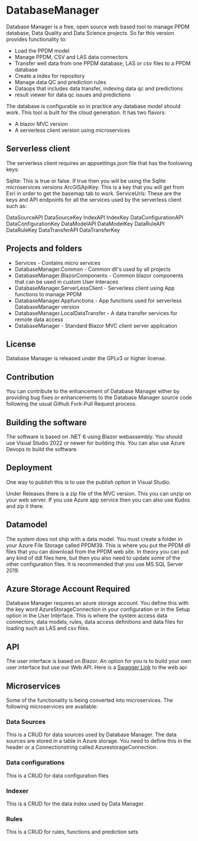 # DatabaseManager

Database Manager is a free, open source web based tool to manage 
PPDM database, Data Quality and Data Science projects. So far this version provides functionality to:
* Load the PPDM model
* Manage PPDM, CSV and LAS data connectors
* Transfer well data from one PPDM database, LAS or csv files to a PPDM database 
* Create a index for repository
* Manage data QC and prediction rules
* Dataops that includes data transfer, indexing data qc and predictions
* result viewer for data qc issues and predictions

The database is configurable so in practice any database model should work.
This tool is built for the cloud generation. It has two flavors:
* A blazor MVC version
* A serverless client version using microservices

## Serverless client
The serverless client requires an appsettings.json file that has the foolowing keys:

Sqlite: This is true or false. If true then you will be using the Sqlite microservices versions
ArcGISApiKey: This is a key that you will get from Esri in order to get the basemap tab to work.
ServiceUrls: These are the keys and API endpoints for all the services used by the serverless client such as:

DataSourceAPI
DataSourceKey
IndexAPI
IndexKey
DataConfigurationAPI
DataConfigurationKey
DataModelAPI
DataModelKey
DataRuleAPI
DataRuleKey
DataTransferAPI
DataTransferKey

## Projects and folders
* Services - Contains micro services
* DatabaseManager.Common - Common dll's used by all projects 
* DatabaseManager.BlazorComponents - Common blazor components that can be used in custom User Interaces
* DatabaseManager.ServerLessClient - Serverless client using App functions to manage PPDM
* DatabaseManager.Appfunctions - App functions used for serverless DatabaseManager version
* DatabaseManager.LocalDataTransfer - A data transfer services for remote data access
* DatabaseManager - Standard Blazor MVC client server application

## License 
Database Manager is released under the GPLv3 or higher license.

## Contribution 
You can contribute to the enhancement of Database Manager either by providing 
bug fixes or enhancements to the Database Manager source code following the 
usual Github Fork-Pull Request process.

## Building the software
The software is based on .NET 6 using Blazor webassembly. You should use
Visual Studio 2022 or newer for building this. You can also use Azure Devops to build the software.

## Deployment
One way to publish this is to use the publish option in Visual Studio.

Under Releases there is a zip file of the MVC version. This you can unzip on your web server. If you use Azure app service then you can also use Kudos and zip it there.

## Datamodel
The system does not ship with a data model. You must create a folder in your Azure File Storage called PPDM39. This is where you put the PPDM dll files that
you can download from the PPDM web site. In theory you can put any kind of ddl files here, but then you also need to update some of the other configuration
files. It is recommended that you use MS SQL Server 2019.

## Azure Storage Account Required
Database Manager requires an azure storage account. You define this with the key word AzureStorageConnection in your configuration or in the Setup option in the User Interface. This is where the system access data connectors, data models, rules, data access definitions and data files for loading such as LAS and csv files.

## API
The user interface is based on Blazor. An option for you is to build your own user interface but use our Web API. Here is a [Swagger Link](https://petrodataonline.azurewebsites.net/swagger) to the web api 

## Microservices
Some of the functionality is being converted into microservices. The following microservices are available:

### Data Sources
This is a CRUD for data sources used by Database Manager. The data sources are stored in a table in Azure storage. You need to define this in the header or a Connectionstring called AzurestorageConnection.

### Data configurations
This is a CRUD for data configuration files

### Indexer
This is a CRUD for the data index used by Data Manager.

### Rules
This is a CRUD for rules, functions and prediction sets

